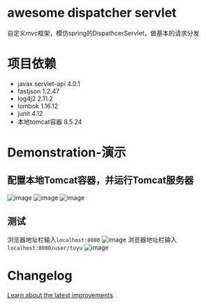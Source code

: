 # awesome dispatcher servlet

自定义mvc框架，模仿spring的DispathcerServlet，做基本的请求分发

# 项目依赖
- javax.servlet-api 4.0.1
- fastjson 1.2.47
- log4j2 2.11.2
- lombok 1.16.12
- junit 4.12
- 本地tomcat容器 8.5.24

# Demonstration-演示

## 配置本地Tomcat容器，并运行Tomcat服务器
![image][tomcat_config1]
![image][tomcat_config2]
![image][tomcat_run]

## 测试
浏览器地址栏输入`localhost:8080`
![image][demo_index]
浏览器地址栏输入`localhost:8080/user/tuyu`
![image][demo_user_tuyu]


# Changelog
[Learn about the latest improvements][changelog].

[changelog]: https://github.com/scutuyu/awesome-dispatcher-servlet/blob/master/CHANGELOG.md
[tomcat_config1]: htts://github.com/scutuyu/awesome-dispatcher-servlet/master/images/tomcat_config1.png
[tomcat_config2]: htts://github.com/scutuyu/awesome-dispatcher-servlet/raw/master/images/tomcat_config2.png
[tomcat_run]: htts://github.com/scutuyu/awesome-dispatcher-servlet/raw/master/images/tomcat_run.png
[demo_index]: htts://github.com/scutuyu/awesome-dispatcher-servlet/raw/master/images/demo_index.png
[demo_user_tuyu]: htts://github.com/scutuyu/awesome-dispatcher-servlet/raw/master/images/demo_user_tuyu.png